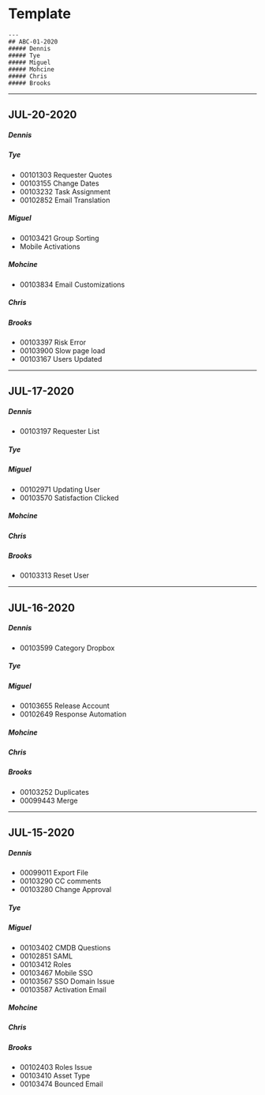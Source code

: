 # Template
```
---
## ABC-01-2020
##### Dennis
##### Tye
##### Miguel
##### Mohcine
##### Chris
##### Brooks
```
---
## JUL-20-2020
##### Dennis
##### Tye
- 00101303 Requester Quotes
- 00103155 Change Dates
- 00103232 Task Assignment
- 00102852 Email Translation
##### Miguel
- 00103421 Group Sorting
- Mobile Activations
##### Mohcine
- 00103834 Email Customizations
##### Chris
##### Brooks
- 00103397 Risk Error
- 00103900 Slow page load
- 00103167 Users Updated
---
## JUL-17-2020
##### Dennis
- 00103197 Requester List
##### Tye
##### Miguel
- 00102971 Updating User
- 00103570 Satisfaction Clicked
##### Mohcine
##### Chris
##### Brooks
- 00103313 Reset User

---
## JUL-16-2020
##### Dennis
- 00103599 Category Dropbox
##### Tye
##### Miguel
- 00103655 Release Account
- 00102649 Response Automation
##### Mohcine
##### Chris
##### Brooks
- 00103252 Duplicates
- 00099443 Merge



---
## JUL-15-2020
##### Dennis
- 00099011 Export File
- 00103290 CC comments
- 00103280 Change Approval
##### Tye
##### Miguel
- 00103402 CMDB Questions
- 00102851 SAML
- 00103412 Roles
- 00103467 Mobile SSO
- 00103567 SSO Domain Issue
- 00103587 Activation Email
##### Mohcine
##### Chris
##### Brooks
- 00102403 Roles Issue
- 00103410 Asset Type
- 00103474 Bounced Email